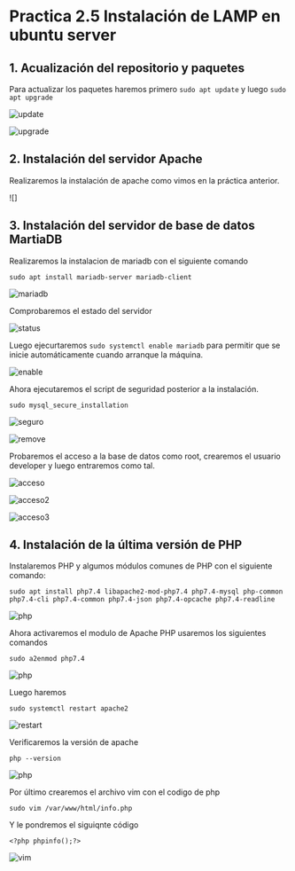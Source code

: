 # Practica 2.5 Instalación de LAMP en ubuntu server

## 1. Acualización del repositorio y paquetes

Para actualizar los paquetes haremos primero `sudo apt update` y luego `sudo apt upgrade`

![update](1_update.png)

![upgrade](2upgrade.png)

## 2. Instalación del servidor Apache

Realizaremos la instalación de apache como vimos en la práctica anterior.

![]  

## 3. Instalación del servidor de base de datos MartiaDB

Realizaremos la instalacion de mariadb con el siguiente comando

`sudo apt install mariadb-server mariadb-client`

![mariadb](3instalMDB.png)

Comprobaremos el estado del servidor

![status](4status.png)

Luego ejecurtaremos `sudo systemctl enable mariadb` para permitir que se inicie
automáticamente cuando arranque la máquina.

![enable](5enable.png) 

Ahora ejecutaremos el script de seguridad posterior a la instalación.

`sudo mysql_secure_installation`

![seguro](6secure.png)

![remove](7remove.png)

Probaremos el acceso a la base de datos como root, crearemos el usuario developer y luego entraremos como tal.

![acceso](8acceso.png)

![acceso2](9crenadodeveloper.png)

![acceso3](10accesodeveloper.png)

## 4. Instalación de la última versión de PHP

Instalaremos PHP y algumos módulos comunes de PHP con el siguiente comando:

`sudo apt install php7.4 libapache2-mod-php7.4 php7.4-mysql php-common php7.4-cli php7.4-common php7.4-json php7.4-opcache php7.4-readline`

![php](11php.png)

Ahora activaremos el modulo de Apache PHP usaremos los siguientes comandos

`sudo a2enmod php7.4`

![php](12.png)

Luego haremos

`sudo systemctl restart apache2`

![restart](13.png)

Verificaremos la versión de apache 

`php --version`

![php](14.png)

Por último crearemos el archivo vim con el codigo de php

`sudo vim /var/www/html/info.php`

Y le pondremos el siguiqnte código

`<?php phpinfo();?>`

![vim](15.png)

 
